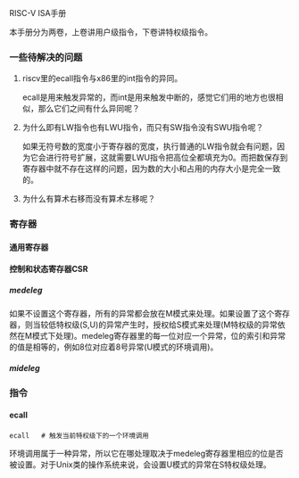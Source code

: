 RISC-V ISA手册

本手册分为两卷，上卷讲用户级指令，下卷讲特权级指令。

### 一些待解决的问题

1. riscv里的ecall指令与x86里的int指令的异同。

   ecall是用来触发异常的，而int是用来触发中断的，感觉它们用的地方也很相似，那么它们之间有什么异同呢？

2. 为什么即有LW指令也有LWU指令，而只有SW指令没有SWU指令呢？

   如果无符号数的宽度小于寄存器的宽度，执行普通的LW指令就会有问题，因为它会进行符号扩展，这就需要LWU指令把高位全都填充为0。而把数保存到寄存器中就不存在这样的问题，因为数的大小和占用的内存大小是完全一致的。

3. 为什么有算术右移而没有算术左移呢？



### 寄存器

#### 通用寄存器

#### 控制和状态寄存器CSR

##### medeleg

如果不设置这个寄存器，所有的异常都会放在M模式来处理。如果设置了这个寄存器，则当较低特权级(S,U)的异常产生时，授权给S模式来处理(M特权级的异常依然在M模式下处理)。medeleg寄存器里的每一位对应一个异常，位的索引和异常的值是相等的，例如8位对应着8号异常(U模式的环境调用)。

##### mideleg

### 指令

#### ecall

```assembly
ecall	# 触发当前特权级下的一个环境调用
```

环境调用属于一种异常，所以它在哪处理取决于medeleg寄存器里相应的位是否被设置。对于Unix类的操作系统来说，会设置U模式的异常在S特权级处理。